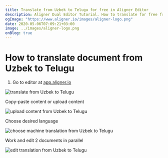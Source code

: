 ```yaml
---
title: Translate from Uzbek to Telugu for free in Aligner Editor
description: Aligner Dual Editor Tutorial. How to translate for free from Uzbek to Telugu. Aligner is multilingual document management platform. 
ogImage: "https://www.aligner.io/images/aligner-logo.png"
date: 2020-05-06T07:09:21+03:00
image: ../images/aligner-logo.png
onBlog: true
---
```


# How to translate document from Uzbek to Telugu

1. Go to editor at [app.aligner.io](https://app.aligner.io "Aligner App web page")

![translate from Uzbek to Telugu](../aligner-blank-editor.png "translate from Uzbek to Telugu")

Copy-paste content or upload content

![upload content from Uzbek to Telugu](../aligner-uploaded-document.png "upload content from Uzbek to Telugu")

Choose desired language

![choose machine translation from Uzbek to Telugu](../aligner-language-dropdown.png "choose machine translation from Uzbek to Telugu")

Work and edit 2 documents in parallel

![edit translation from Uzbek to Telugu](../aligner-double-sitded-editor.png "edit translation from Uzbek to Telugu")


